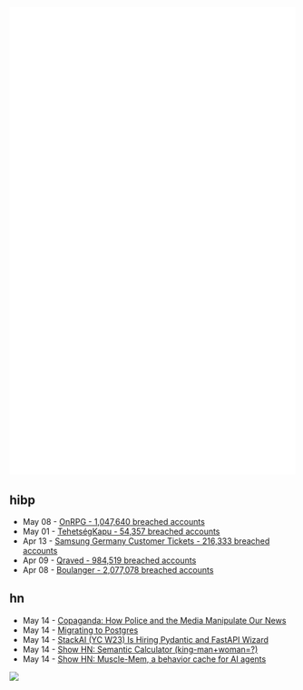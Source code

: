 ![Metrics](https://raw.githubusercontent.com/phixion/phixion/master/metrics.svg)

## hibp

<!--
for https://github.com/phixion/phixion/blob/main/.github/workflows/feeds.yml
-->
<!--START_SECTION:haveibeenpwnd-->
- May 08 - [OnRPG - 1,047,640 breached accounts](https://haveibeenpwned.com/PwnedWebsites#OnRPG)
- May 01 - [TehetségKapu - 54,357 breached accounts](https://haveibeenpwned.com/PwnedWebsites#TehetsegKapu)
- Apr 13 - [Samsung Germany Customer Tickets - 216,333 breached accounts](https://haveibeenpwned.com/PwnedWebsites#SamsungGermany)
- Apr 09 - [Qraved - 984,519 breached accounts](https://haveibeenpwned.com/PwnedWebsites#Qraved)
- Apr 08 - [Boulanger - 2,077,078 breached accounts](https://haveibeenpwned.com/PwnedWebsites#Boulanger)
<!--END_SECTION:haveibeenpwnd-->

## hn

<!--
for https://github.com/phixion/phixion/blob/main/.github/workflows/feeds.yml
-->
<!--START_SECTION:hn-->
- May 14 - [Copaganda: How Police and the Media Manipulate Our News](https://www.teenvogue.com/story/copaganda-when-the-police-and-the-media-manipulate-our-news)
- May 14 - [Migrating to Postgres](https://engineering.usemotion.com/migrating-to-postgres-3c93dff9c65d)
- May 14 - [StackAI (YC W23) Is Hiring Pydantic and FastAPI Wizard](https://www.ycombinator.com/companies/stackai/jobs/8nYnmlN-backend-engineer)
- May 14 - [Show HN: Semantic Calculator (king-man+woman=?)](https://calc.datova.ai)
- May 14 - [Show HN: Muscle-Mem, a behavior cache for AI agents](https://github.com/pig-dot-dev/muscle-mem)
<!--END_SECTION:hn-->

<!--
for https://yhype.me
-->
![](https://hit.yhype.me/github/profile?user_id=13013670)
